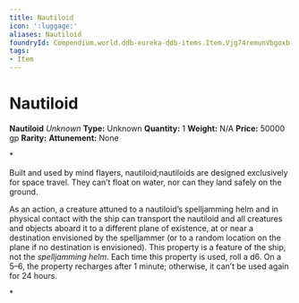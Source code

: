 ```yaml
---
title: Nautiloid
icon: ':luggage:'
aliases: Nautiloid
foundryId: Compendium.world.ddb-eureka-ddb-items.Item.Vjg74remunVbgoxb
tags:
- Item
---
```


# Nautiloid

**Nautiloid**
_Unknown_
**Type:** Unknown
**Quantity:** 1
**Weight:** N/A
**Price:** 50000 gp
**Rarity:** 
**Attunement:** None

*<p>Built and used by mind flayers, nautiloid;nautiloids are designed exclusively for space travel. They can’t float on water, nor can they land safely on the ground.

As an action, a creature attuned to a nautiloid’s spelljamming helm and in physical contact with the ship can transport the nautiloid and all creatures and objects aboard it to a different plane of existence, at or near a destination envisioned by the spelljammer (or to a random location on the plane if no destination is envisioned). This property is a feature of the ship, not the *spelljamming helm*. Each time this property is used, roll a d6. On a 5–6, the property recharges after 1 minute; otherwise, it can’t be used again for 24 hours.</p>*